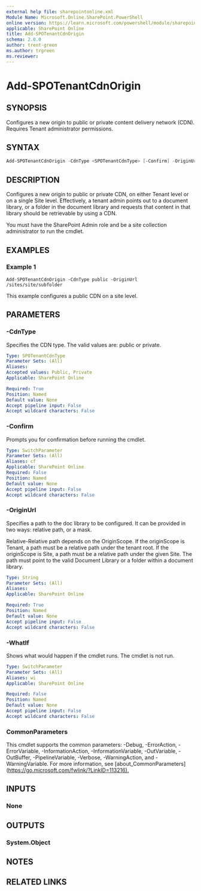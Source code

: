 ```yaml
---
external help file: sharepointonline.xml
Module Name: Microsoft.Online.SharePoint.PowerShell
online version: https://learn.microsoft.com/powershell/module/sharepoint-online/add-spotenantcdnorigin
applicable: SharePoint Online
title: Add-SPOTenantCdnOrigin
schema: 2.0.0
author: trent-green
ms.author: trgreen
ms.reviewer:
---
```


# Add-SPOTenantCdnOrigin

## SYNOPSIS

Configures a new origin to public or private content delivery network (CDN). Requires Tenant administrator permissions.

## SYNTAX

```powershell
Add-SPOTenantCdnOrigin -CdnType <SPOTenantCdnType> [-Confirm] -OriginUrl <String> [-WhatIf] [<CommonParameters>]
```

## DESCRIPTION

Configures a new origin to public or private CDN, on either Tenant level or on a single Site level. Effectively, a tenant admin points out to a document library, or a folder in the document library and requests that content in that library should be retrievable by using a CDN.

You must have the SharePoint Admin role and be a site collection administrator to run the cmdlet.

## EXAMPLES

### Example 1

```
Add-SPOTenantCdnOrigin -CdnType public -OriginUrl /sites/site/subfolder
```

This example configures a public CDN on a site level.

## PARAMETERS

### -CdnType

Specifies the CDN type. The valid values are:  public or private.

```yaml
Type: SPOTenantCdnType
Parameter Sets: (All)
Aliases:
Accepted values: Public, Private
Applicable: SharePoint Online

Required: True
Position: Named
Default value: None
Accept pipeline input: False
Accept wildcard characters: False
```

### -Confirm

Prompts you for confirmation before running the cmdlet.

```yaml
Type: SwitchParameter
Parameter Sets: (All)
Aliases: cf
Applicable: SharePoint Online
Required: False
Position: Named
Default value: None
Accept pipeline input: False
Accept wildcard characters: False
```

### -OriginUrl

Specifies a path to the doc library to be configured. It can be provided in two ways: relative path, or a mask.

Relative-Relative path depends on the OriginScope.  If the originScope is Tenant, a path must be a relative path under the tenant root. If the originScope is Site, a path must be a relative path under the given Site.  The path must point to the valid Document Library or a folder within a document library.

```yaml
Type: String
Parameter Sets: (All)
Aliases:
Applicable: SharePoint Online

Required: True
Position: Named
Default value: None
Accept pipeline input: False
Accept wildcard characters: False
```

### -WhatIf

Shows what would happen if the cmdlet runs.
The cmdlet is not run.

```yaml
Type: SwitchParameter
Parameter Sets: (All)
Aliases: wi
Applicable: SharePoint Online

Required: False
Position: Named
Default value: None
Accept pipeline input: False
Accept wildcard characters: False
```

### CommonParameters

This cmdlet supports the common parameters: -Debug, -ErrorAction, -ErrorVariable, -InformationAction, -InformationVariable, -OutVariable, -OutBuffer, -PipelineVariable, -Verbose, -WarningAction, and -WarningVariable. For more information, see [about_CommonParameters](<https://go.microsoft.com/fwlink/?LinkID=113216).>

## INPUTS

### None

## OUTPUTS

### System.Object

## NOTES

## RELATED LINKS

